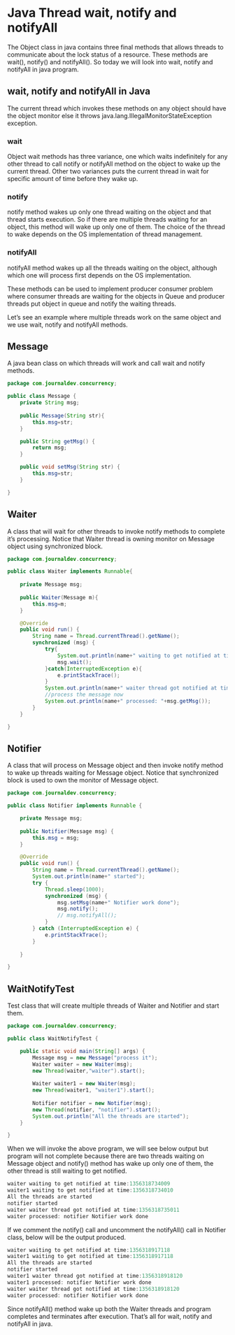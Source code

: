 # Java Thread wait, notify and notifyAll
The Object class in java contains three final methods that allows threads to communicate about the lock status of a resource. These methods are wait(), notify() and notifyAll(). So today we will look into wait, notify and notifyAll in java program.

## wait, notify and notifyAll in Java

The current thread which invokes these methods on any object should have the object monitor else it throws java.lang.IllegalMonitorStateException exception.

### wait

Object wait methods has three variance, one which waits indefinitely for any other thread to call notify or notifyAll method on the object to wake up the current thread. Other two variances puts the current thread in wait for specific amount of time before they wake up.

### notify

notify method wakes up only one thread waiting on the object and that thread starts execution. So if there are multiple threads waiting for an object, this method will wake up only one of them. The choice of the thread to wake depends on the OS implementation of thread management.

### notifyAll

notifyAll method wakes up all the threads waiting on the object, although which one will process first depends on the OS implementation.

These methods can be used to implement producer consumer problem where consumer threads are waiting for the objects in Queue and producer threads put object in queue and notify the waiting threads.

Let’s see an example where multiple threads work on the same object and we use wait, notify and notifyAll methods.

## Message

A java bean class on which threads will work and call wait and notify methods.

```java
package com.journaldev.concurrency;

public class Message {
    private String msg;
    
    public Message(String str){
        this.msg=str;
    }

    public String getMsg() {
        return msg;
    }

    public void setMsg(String str) {
        this.msg=str;
    }

}
```

## Waiter

A class that will wait for other threads to invoke notify methods to complete it’s processing. Notice that Waiter thread is owning monitor on Message object using synchronized block.

```java
package com.journaldev.concurrency;

public class Waiter implements Runnable{
    
    private Message msg;
    
    public Waiter(Message m){
        this.msg=m;
    }

    @Override
    public void run() {
        String name = Thread.currentThread().getName();
        synchronized (msg) {
            try{
                System.out.println(name+" waiting to get notified at time:"+System.currentTimeMillis());
                msg.wait();
            }catch(InterruptedException e){
                e.printStackTrace();
            }
            System.out.println(name+" waiter thread got notified at time:"+System.currentTimeMillis());
            //process the message now
            System.out.println(name+" processed: "+msg.getMsg());
        }
    }

}
```

## Notifier

A class that will process on Message object and then invoke notify method to wake up threads waiting for Message object. Notice that synchronized block is used to own the monitor of Message object.

```java
package com.journaldev.concurrency;

public class Notifier implements Runnable {

    private Message msg;
    
    public Notifier(Message msg) {
        this.msg = msg;
    }

    @Override
    public void run() {
        String name = Thread.currentThread().getName();
        System.out.println(name+" started");
        try {
            Thread.sleep(1000);
            synchronized (msg) {
                msg.setMsg(name+" Notifier work done");
                msg.notify();
                // msg.notifyAll();
            }
        } catch (InterruptedException e) {
            e.printStackTrace();
        }
        
    }

}
```

## WaitNotifyTest

Test class that will create multiple threads of Waiter and Notifier and start them.

```java
package com.journaldev.concurrency;

public class WaitNotifyTest {

    public static void main(String[] args) {
        Message msg = new Message("process it");
        Waiter waiter = new Waiter(msg);
        new Thread(waiter,"waiter").start();
        
        Waiter waiter1 = new Waiter(msg);
        new Thread(waiter1, "waiter1").start();
        
        Notifier notifier = new Notifier(msg);
        new Thread(notifier, "notifier").start();
        System.out.println("All the threads are started");
    }

}
```

When we will invoke the above program, we will see below output but program will not complete because there are two threads waiting on Message object and notify() method has wake up only one of them, the other thread is still waiting to get notified.

```java
waiter waiting to get notified at time:1356318734009
waiter1 waiting to get notified at time:1356318734010
All the threads are started
notifier started
waiter waiter thread got notified at time:1356318735011
waiter processed: notifier Notifier work done
```

If we comment the notify() call and uncomment the notifyAll() call in Notifier class, below will be the output produced.

```java
waiter waiting to get notified at time:1356318917118
waiter1 waiting to get notified at time:1356318917118
All the threads are started
notifier started
waiter1 waiter thread got notified at time:1356318918120
waiter1 processed: notifier Notifier work done
waiter waiter thread got notified at time:1356318918120
waiter processed: notifier Notifier work done
```

Since notifyAll() method wake up both the Waiter threads and program completes and terminates after execution. That’s all for wait, notify and notifyAll in java.
